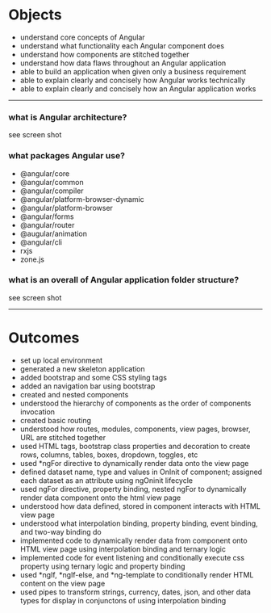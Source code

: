 # Objects

- understand core concepts of Angular
- understand what functionality each Angular component does
- understand how components are stitched together
- understand how data flaws throughout an Angular application
- able to build an application when given only a business requirement
- able to explain clearly and concisely how Angular works technically
- able to explain clearly and concisely how an Angular application works

-------------------

### what is Angular architecture?

see screen shot

### what packages Angular use?

- @angular/core
- @angular/common
- @angular/compiler
- @angular/platform-browser-dynamic
- @angular/platform-browser
- @angular/forms
- @angular/router
- @augular/animation
- @angular/cli
- rxjs
- zone.js

### what is an overall of Angular application folder structure?

see screen shot

-------------------
# Outcomes

- set up local environment
- generated a new skeleton application
- added bootstrap and some CSS styling tags
- added an navigation bar using bootstrap
- created and nested components
- understood the hierarchy of components as the order of components invocation
- created basic routing
- understood how routes, modules, components, view pages, browser, URL are stitched together
- used HTML tags, bootstrap class properties and decoration to create rows, columns, tables, boxes, dropdown, toggles, etc
- used *ngFor directive to dynamically render data onto the view page
- defined dataset name, type and values in OnInit of component; assigned each dataset as an attribute using ngOninit lifecycle
- used ngFor directive, property binding, nested ngFor to dynamically render data component onto the html view page
- understood how data defined, stored in component interacts with HTML view page
- understood what interpolation binding, property binding, event binding, and two-way binding do
- implemented code to dynamically render data from component onto HTML view page using interpolation binding and ternary logic
- implemented code for event listening and conditionally execute css property using ternary logic and property binding
- used *ngIf, *ngIf-else, and *ng-template to conditionally render HTML content on the view page
- used pipes to transform strings, currency, dates, json, and other data types for display in conjunctons of using interpolation binding
